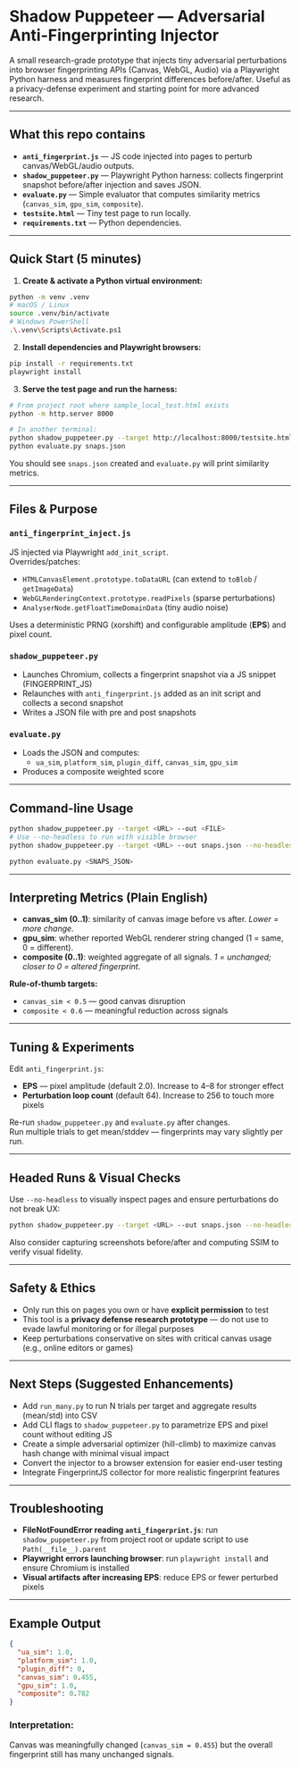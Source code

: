 # Shadow Puppeteer — Adversarial Anti-Fingerprinting Injector

A small research-grade prototype that injects tiny adversarial perturbations into browser fingerprinting APIs (Canvas, WebGL, Audio) via a Playwright Python harness and measures fingerprint differences before/after. Useful as a privacy-defense experiment and starting point for more advanced research.

---

## What this repo contains
- **`anti_fingerprint.js`** — JS code injected into pages to perturb canvas/WebGL/audio outputs.  
- **`shadow_puppeteer.py`** — Playwright Python harness: collects fingerprint snapshot before/after injection and saves JSON.  
- **`evaluate.py`** — Simple evaluator that computes similarity metrics (`canvas_sim`, `gpu_sim`, `composite`).  
- **`testsite.html`** — Tiny test page to run locally.  
- **`requirements.txt`** — Python dependencies.

---

## Quick Start (5 minutes)

1. **Create & activate a Python virtual environment:**
```bash
python -m venv .venv
# macOS / Linux
source .venv/bin/activate
# Windows PowerShell
.\.venv\Scripts\Activate.ps1
```

2. **Install dependencies and Playwright browsers:**
```bash
pip install -r requirements.txt
playwright install
```

3. **Serve the test page and run the harness:**
```bash
# From project root where sample_local_test.html exists
python -m http.server 8000

# In another terminal:
python shadow_puppeteer.py --target http://localhost:8000/testsite.html --out snaps.json
python evaluate.py snaps.json
```

You should see `snaps.json` created and `evaluate.py` will print similarity metrics.

---

## Files & Purpose

### `anti_fingerprint_inject.js`
JS injected via Playwright `add_init_script`.  
Overrides/patches:
- `HTMLCanvasElement.prototype.toDataURL` (can extend to `toBlob` / `getImageData`)  
- `WebGLRenderingContext.prototype.readPixels` (sparse perturbations)  
- `AnalyserNode.getFloatTimeDomainData` (tiny audio noise)  

Uses a deterministic PRNG (xorshift) and configurable amplitude (**EPS**) and pixel count.

### `shadow_puppeteer.py`
- Launches Chromium, collects a fingerprint snapshot via a JS snippet (FINGERPRINT_JS)  
- Relaunches with `anti_fingerprint.js` added as an init script and collects a second snapshot  
- Writes a JSON file with pre and post snapshots  

### `evaluate.py`
- Loads the JSON and computes:
  - `ua_sim`, `platform_sim`, `plugin_diff`, `canvas_sim`, `gpu_sim`  
- Produces a composite weighted score  

---

## Command-line Usage
```bash
python shadow_puppeteer.py --target <URL> --out <FILE>
# Use --no-headless to run with visible browser
python shadow_puppeteer.py --target <URL> --out snaps.json --no-headless

python evaluate.py <SNAPS_JSON>
```

---

## Interpreting Metrics (Plain English)

- **canvas_sim (0..1)**: similarity of canvas image before vs after. *Lower = more change*.  
- **gpu_sim**: whether reported WebGL renderer string changed (1 = same, 0 = different).  
- **composite (0..1)**: weighted aggregate of all signals. *1 = unchanged; closer to 0 = altered fingerprint*.  

**Rule-of-thumb targets:**
- `canvas_sim < 0.5` — good canvas disruption  
- `composite < 0.6` — meaningful reduction across signals  

---

## Tuning & Experiments
Edit `anti_fingerprint.js`:

- **EPS** — pixel amplitude (default 2.0). Increase to 4–8 for stronger effect  
- **Perturbation loop count** (default 64). Increase to 256 to touch more pixels  

Re-run `shadow_puppeteer.py` and `evaluate.py` after changes.  
Run multiple trials to get mean/stddev — fingerprints may vary slightly per run.

---

## Headed Runs & Visual Checks
Use `--no-headless` to visually inspect pages and ensure perturbations do not break UX:
```bash
python shadow_puppeteer.py --target <URL> --out snaps.json --no-headless
```

Also consider capturing screenshots before/after and computing SSIM to verify visual fidelity.

---

## Safety & Ethics
- Only run this on pages you own or have **explicit permission** to test  
- This tool is a **privacy defense research prototype** — do not use to evade lawful monitoring or for illegal purposes  
- Keep perturbations conservative on sites with critical canvas usage (e.g., online editors or games)  

---

## Next Steps (Suggested Enhancements)
- Add `run_many.py` to run N trials per target and aggregate results (mean/std) into CSV  
- Add CLI flags to `shadow_puppeteer.py` to parametrize EPS and pixel count without editing JS  
- Create a simple adversarial optimizer (hill-climb) to maximize canvas hash change with minimal visual impact  
- Convert the injector to a browser extension for easier end-user testing  
- Integrate FingerprintJS collector for more realistic fingerprint features  

---

## Troubleshooting
- **FileNotFoundError reading `anti_fingerprint.js`**: run `shadow_puppeteer.py` from project root or update script to use `Path(__file__).parent`  
- **Playwright errors launching browser**: run `playwright install` and ensure Chromium is installed  
- **Visual artifacts after increasing EPS**: reduce EPS or fewer perturbed pixels  

---

## Example Output
```json
{
  "ua_sim": 1.0,
  "platform_sim": 1.0,
  "plugin_diff": 0,
  "canvas_sim": 0.455,
  "gpu_sim": 1.0,
  "composite": 0.782
}
```

### Interpretation:
Canvas was meaningfully changed (`canvas_sim = 0.455`) but the overall fingerprint still has many unchanged signals.

